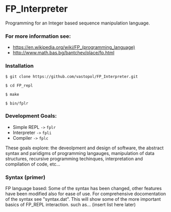 # FP_Interpreter
Programming for an Integer based sequence manipulation language.
### For more information see:
* https://en.wikipedia.org/wiki/FP_(programming_language)
* http://www.math.bas.bg/bantchev/place/fp.html

### Installation
```
$ git clone https://github.com/vastopol/FP_Interpreter.git

$ cd FP_repl

$ make

$ bin/fplr
```

### Development Goals:
* Simple REPL `->` `fplr`
* Interpreter `->` `fpli` 
* Compiler `->` `fplc`

These goals explore:
the deveolpment and design of software, the abstract syntax and paridigms of programming langauges, manipulation of data structures, 
recursive programming techinques, interpretation and compilation of code, etc...

### Syntax (primer)
FP language based:
Some of the syntax has been changed, other features have been modified also for ease of use. 
For comprehensive docomentation of the syntax see "syntax.dat".
This will show some of the more important basics of FP_REPL interaction. 
such as...
(insert list here later)
